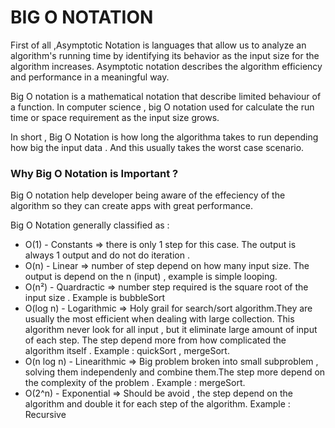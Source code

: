 
# BIG O NOTATION
 
 First of all ,Asymptotic Notation is languages that allow us to analyze an algorithm's running time by identifying its behavior as the input size for the algorithm increases.
 Asymptotic notation describes the algorithm efficiency and performance in a meaningful way. 

 
 Big O notation is a mathematical notation that describe 
 limited behaviour of a function. In computer science , 
 big O notation used for calculate the run time or space 
 requirement as the input size grows.
 
 In short , Big O Notation is how long the algorithma takes to run
  depending how big the input data . And this usually takes
  the worst case scenario.

### Why Big O Notation is Important ?
Big O notation help developer being aware of the effeciency
of the algorithm so they can create apps with great performance.


Big O Notation generally classified as :

- O(1) - Constants => there is only 1 step for this case. The output is always 1 output and do not do iteration .
- O(n) - Linear => number of step depend on how many input size. The output is depend on the n (input) , example is simple looping.
- O(n²) - Quardractic => number step required is the square root of the input size . Example is bubbleSort
- O(log n) - Logarithmic => Holy grail for search/sort algorithm.They are usually the most efficient when dealing with large collection. This algorithm never look for all input , but it eliminate large amount of input of each step. The step depend more from how complicated the algorithm itself . Example : quickSort , mergeSort.
- O(n log n) - Linearithmic => Big problem broken into small subproblem , solving them independenly and combine them.The step more depend on the complexity of the problem . Example : mergeSort.
- O(2^n) - Exponential => Should be avoid , the step depend on the algorithm and double it for each step of the algorithm. Example : Recursive
